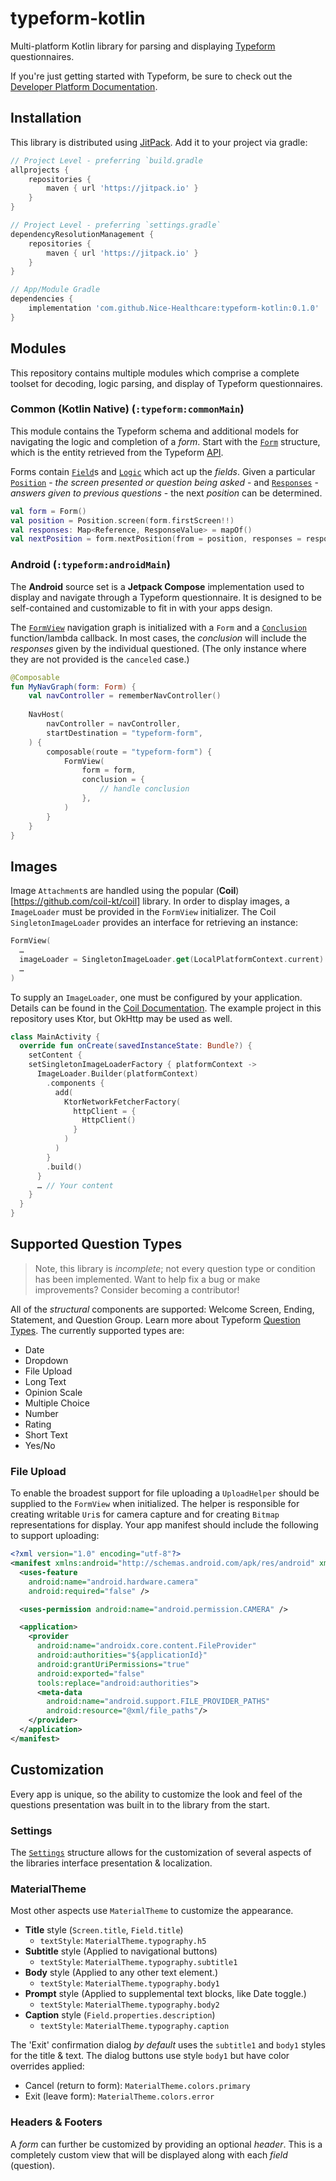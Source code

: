 # typeform-kotlin

Multi-platform Kotlin library for parsing and displaying [Typeform](https://www.typeform.com) questionnaires.

If you're just getting started with Typeform, be sure to check out the [Developer Platform Documentation](https://www.typeform.com/developers/get-started/).

## Installation

This library is distributed using [JitPack](https://jitpack.io). Add it to your project via gradle:

```groovy
// Project Level - preferring `build.gradle
allprojects {
    repositories {
        maven { url 'https://jitpack.io' }
    }
}

// Project Level - preferring `settings.gradle`
dependencyResolutionManagement {
    repositories {
        maven { url 'https://jitpack.io' }
    }
}

// App/Module Gradle
dependencies {
    implementation 'com.github.Nice-Healthcare:typeform-kotlin:0.1.0'
}
```

## Modules

This repository contains multiple modules which comprise a complete toolset for decoding, logic parsing, and display of Typeform questionnaires.

### Common (Kotlin Native) (`:typeform:commonMain`)

This module contains the Typeform schema and additional models for navigating the logic and completion of a _form_. Start with the [`Form`](Typeform/src/commonMain/kotlin/com/typeform/schema/Form.kt) structure, which is the entity retrieved from the Typeform [API](https://www.typeform.com/developers/create/reference/retrieve-forms/).

Forms contain [`Field`](typeform/src/commonMain/kotlin/com/typeform/schema/Field.kt)s and [`Logic`](typeform/src/commonMain/kotlin/com/typeform/schema/Logic.kt) which act up the _fields_. Given a particular [`Position`](typeform/src/commonMain/kotlin/com/typeform/models/Position.kt) - _the screen presented or question being asked_ - and [`Responses`](typeform/src/commonMain/kotlin/com/typeform/models/Responses.kt) - _answers given to previous questions_ - the next _position_ can be determined.

```kotlin
val form = Form()
val position = Position.screen(form.firstScreen!!)
val responses: Map<Reference, ResponseValue> = mapOf()
val nextPosition = form.nextPosition(from = position, responses = responses)
```

### Android (`:typeform:androidMain`)

The **Android** source set is a **Jetpack Compose** implementation used to display and navigate through a Typeform questionnaire. It is designed to be self-contained and customizable to fit in with your apps design.

The [`FormView`](typeform/src/androidMain/kotlin/com/typeform/ui/structure/FormView.kt) navigation graph is initialized with a `Form` and a [`Conclusion`](typeform/src/androidMain/kotlin/com/typeform/ui/models/Conclusion.kt) function/lambda callback. In most cases, the _conclusion_ will include the _responses_ given by the individual questioned. (The only instance where they are not provided is the `canceled` case.)

```kotlin
@Composable
fun MyNavGraph(form: Form) {
    val navController = rememberNavController()
    
    NavHost(
        navController = navController,
        startDestination = "typeform-form",
    ) {
        composable(route = "typeform-form") {
            FormView(
                form = form,
                conclusion = {
                    // handle conclusion
                },
            )
        }
    }
}
```

## Images

Image `Attachment`s are handled using the popular (**Coil**)[https://github.com/coil-kt/coil] library.
In order to display images, a `ImageLoader` must be provided in the `FormView` initializer. The Coil `SingletonImageLoader` provides an interface for retrieving an instance:

```kotlin
FormView(
  …
  imageLoader = SingletonImageLoader.get(LocalPlatformContext.current)
  …
)
```

To supply an `ImageLoader`, one must be configured by your application. Details can be found in the [Coil Documentation](https://coil-kt.github.io/coil/image_loaders/).
The example project in this repository uses Ktor, but OkHttp may be used as well.

```kotlin
class MainActivity {
  override fun onCreate(savedInstanceState: Bundle?) {
    setContent {
    setSingletonImageLoaderFactory { platformContext ->
      ImageLoader.Builder(platformContext)
        .components {
          add(
            KtorNetworkFetcherFactory(
              httpClient = {
                HttpClient()
              }
            )
          )
        }
        .build()
      }
      … // Your content
    }
  }
}
```

## Supported Question Types

> Note, this library is _incomplete_; not every question type or condition has been implemented. Want to help fix a bug or make improvements? Consider becoming a contributor!

All of the _structural_ components are supported: Welcome Screen, Ending, Statement, and Question Group. Learn more about Typeform [Question Types](https://www.typeform.com/help/a/question-types-360051789692/?attribution_user_id=1dbdf7d8-4d28-44f6-8536-d95cf65b0311). The currently supported types are:

* Date
* Dropdown
* File Upload
* Long Text
* Opinion Scale
* Multiple Choice
* Number
* Rating
* Short Text
* Yes/No

### File Upload

To enable the broadest support for file uploading a `UploadHelper` should be supplied to the `FormView` when initialized.
The helper is responsible for creating writable `Uri`s for camera capture and for creating `Bitmap` representations for display.
Your app manifest should include the following to support uploading:

```xml
<?xml version="1.0" encoding="utf-8"?>
<manifest xmlns:android="http://schemas.android.com/apk/res/android" xmlns:tools="http://schemas.android.com/tools">
  <uses-feature
    android:name="android.hardware.camera"
    android:required="false" />

  <uses-permission android:name="android.permission.CAMERA" />

  <application>
    <provider
      android:name="androidx.core.content.FileProvider"
      android:authorities="${applicationId}"
      android:grantUriPermissions="true"
      android:exported="false"
      tools:replace="android:authorities">
      <meta-data
        android:name="android.support.FILE_PROVIDER_PATHS"
        android:resource="@xml/file_paths"/>
    </provider>
  </application>
</manifest>
```

## Customization

Every app is unique, so the ability to customize the look and feel of the questions presentation was built in to the library from the start.

### Settings

The [`Settings`](typeform/src/androidMain/kotlin/com/typeform/ui/models/Settings.kt) structure allows for the customization of several aspects of the libraries interface presentation & localization.

### MaterialTheme

Most other aspects use `MaterialTheme` to customize the appearance.

* **Title** style (`Screen.title`, `Field.title`)
  * `textStyle`: `MaterialTheme.typography.h5`
* **Subtitle** style (Applied to navigational buttons)
  * `textStyle`: `MaterialTheme.typography.subtitle1`
* **Body** style (Applied to any other text element.)
  * `textStyle`: `MaterialTheme.typography.body1`
* **Prompt** style (Applied to supplemental text blocks, like Date toggle.)
  * `textStyle`: `MaterialTheme.typography.body2`
* **Caption** style (`Field.properties.description`)
  * `textStyle`: `MaterialTheme.typography.caption`

The 'Exit' confirmation dialog _by default_ uses the `subtitle1` and `body1` styles for the title & text.
The dialog buttons use style `body1` but have color overrides applied:

* Cancel (return to form): `MaterialTheme.colors.primary`
* Exit (leave form): `MaterialTheme.colors.error`


### Headers & Footers

A _form_ can further be customized by providing an optional _header_. This is a completely custom view that will be displayed along with each _field_ (question).
